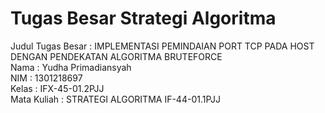 # Tugas Besar Strategi Algoritma 
Judul Tugas Besar : IMPLEMENTASI PEMINDAIAN PORT TCP PADA HOST DENGAN PENDEKATAN ALGORITMA BRUTEFORCE <br />
Nama : Yudha Primadiansyah <br />
NIM : 1301218697 <br />
Kelas : IFX-45-01.2PJJ <br />
Mata Kuliah : STRATEGI ALGORITMA IF-44-01.1PJJ <br />
